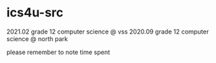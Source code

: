 # ics4u-src

2021.02 grade 12 computer science @ vss
2020.09 grade 12 computer science @ north park

please remember to note time spent